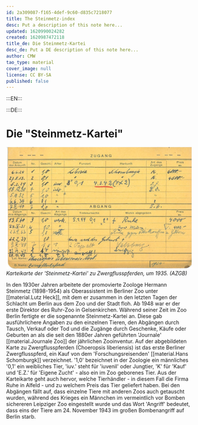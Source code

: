 ```yaml
---
id: 2a309087-f165-4def-9c60-d835c7218077
title: The Steinmetz-index
desc: Put a description of this note here...
updated: 1620990024282
created: 1620987472118
title_de: Die Steinmetz-Kartei
desc_de: Put a DE description of this note here...
author: CMW
tao_type: material
cover_image: null
license: CC BY-SA
published: false
---
```



:::EN:::

:::DE:::

# Die "Steinmetz-Kartei"

![Karteikarte mit handschriftlichen Eintragungen](images\cmw\Kartei_Flusspferd1.jpg)
_Karteikarte der 'Steinmetz-Kartei' zu Zwergflusspferden, um 1935. (AZGB)_

In den 1930er Jahren arbeitete der promovierte Zoologe Hermann Steinmetz (1898-1954) als Oberassistent im Berliner Zoo unter [[material.Lutz Heck]], mit dem er zusammen in den letzten Tagen der Schlacht um Berlin aus dem Zoo und der Stadt floh. Ab 1948 war er der erste Direktor des Ruhr-Zoo in Gelsenkirchen.
Während seiner Zeit im Zoo Berlin fertigte er die sogenannte Steinmetz-Kartei an. Diese gab ausführlichere Angaben zu den einzelnen Tieren, den Abgängen durch Tausch, Verkauf oder Tod und die Zugänge durch Geschenke, Käufe oder Geburten an als die seit den 1880er Jahren geführten 'Journale' [[material.Journale Zoo]] der jährlichen Zooinventur.
Auf der abgebildeten Karte zu Zwergflusspferden (Choeropsis liberiensis) ist das erste Berliner Zwergflusspferd, ein Kauf von dem 'Forschungsreisenden' [[material.Hans Schomburgk]] verzeichnet. '1,0' bezeichnet in der Zoologie ein männliches '0,1' ein weibliches Tier, 'iuv.' steht für 'iuvenil' oder Jungtier, 'K' für 'Kauf' und 'E.Z.' für 'Eigene Zucht' - also ein im Zoo geborenes Tier. Aus der Karteikarte geht auch hervor, welche Tierhändler - in diesem Fall die Firma Ruhe in Alfeld - und zu welchem Preis das Tier geliefert haben. Bei den Abgängen fällt auf, dass einzelne Tiere mit anderen Zoos auch getauscht wurden, während des Krieges ein Männchen im vermeintlich vor Bomben sichereren Leipziger Zoo eingestellt wurde und das Wort 'Angriff' bedeutet, dass eins der Tiere am 24. November 1943 im großen Bombenangriff auf Berlin starb.